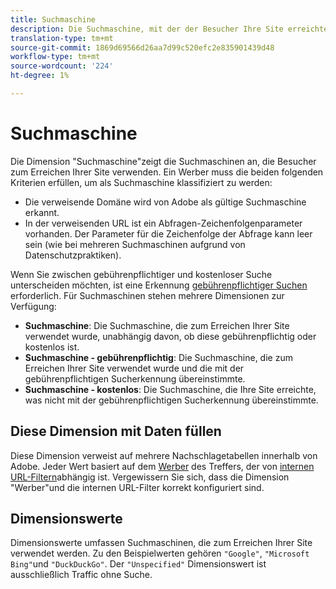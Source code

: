 ```yaml
---
title: Suchmaschine
description: Die Suchmaschine, mit der der Besucher Ihre Site erreichte.
translation-type: tm+mt
source-git-commit: 1869d69566d26aa7d99c520efc2e835901439d48
workflow-type: tm+mt
source-wordcount: '224'
ht-degree: 1%

---
```



# Suchmaschine

Die Dimension &quot;Suchmaschine&quot;zeigt die Suchmaschinen an, die Besucher zum Erreichen Ihrer Site verwenden. Ein Werber muss die beiden folgenden Kriterien erfüllen, um als Suchmaschine klassifiziert zu werden:

* Die verweisende Domäne wird von Adobe als gültige Suchmaschine erkannt.
* In der verweisenden URL ist ein Abfragen-Zeichenfolgenparameter vorhanden. Der Parameter für die Zeichenfolge der Abfrage kann leer sein (wie bei mehreren Suchmaschinen aufgrund von Datenschutzpraktiken).

Wenn Sie zwischen gebührenpflichtiger und kostenloser Suche unterscheiden möchten, ist eine Erkennung [gebührenpflichtiger Suchen](/help/admin/admin/paid-search-detection/paid-search-detection.md) erforderlich. Für Suchmaschinen stehen mehrere Dimensionen zur Verfügung:

* **Suchmaschine**: Die Suchmaschine, die zum Erreichen Ihrer Site verwendet wurde, unabhängig davon, ob diese gebührenpflichtig oder kostenlos ist.
* **Suchmaschine - gebührenpflichtig**: Die Suchmaschine, die zum Erreichen Ihrer Site verwendet wurde und die mit der gebührenpflichtigen Sucherkennung übereinstimmte.
* **Suchmaschine - kostenlos**: Die Suchmaschine, die Ihre Site erreichte, was nicht mit der gebührenpflichtigen Sucherkennung übereinstimmte.

## Diese Dimension mit Daten füllen

Diese Dimension verweist auf mehrere Nachschlagetabellen innerhalb von Adobe. Jeder Wert basiert auf dem [Werber](referrer.md) des Treffers, der von [internen URL-Filtern](/help/admin/admin/internal-url-filter-admin.md)abhängig ist. Vergewissern Sie sich, dass die Dimension &quot;Werber&quot;und die internen URL-Filter korrekt konfiguriert sind.

## Dimensionswerte

Dimensionswerte umfassen Suchmaschinen, die zum Erreichen Ihrer Site verwendet werden. Zu den Beispielwerten gehören `"Google"`, `"Microsoft Bing"`und `"DuckDuckGo"`. Der `"Unspecified"` Dimensionswert ist ausschließlich Traffic ohne Suche.
